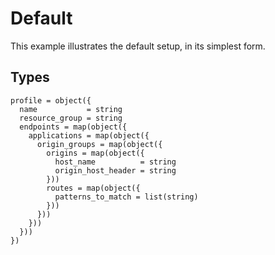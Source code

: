 # Default

This example illustrates the default setup, in its simplest form.

## Types

```hcl
profile = object({
  name           = string
  resource_group = string
  endpoints = map(object({
    applications = map(object({
      origin_groups = map(object({
        origins = map(object({
          host_name          = string
          origin_host_header = string
        }))
        routes = map(object({
          patterns_to_match = list(string)
        }))
      }))
    }))
  }))
})
```

